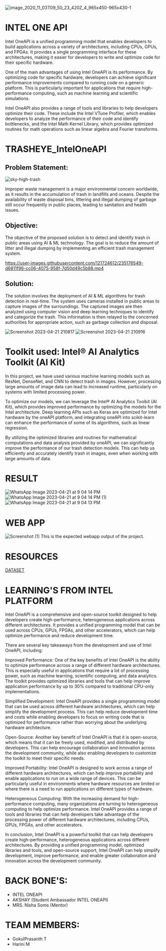 ![image_2020_11_03T09_50_23_420Z_4_965x450-965x430-1](https://user-images.githubusercontent.com/121724612/235177155-ae7f12df-22f5-4286-ad4c-ec5f971a7454.png)

# INTEL ONE API
Intel OneAPI is a unified programming model that enables developers to build applications across a variety of architectures, including CPUs, GPUs, and FPGAs. It provides a single programming interface for these architectures, making it easier for developers to write and optimize code for their specific hardware.

One of the main advantages of using Intel OneAPI is its performance. By optimizing code for specific hardware, developers can achieve significant performance improvements compared to running code on a generic platform. This is particularly important for applications that require high-performance computing, such as machine learning and scientific simulations.

Intel OneAPI also provides a range of tools and libraries to help developers optimize their code. These include the Intel VTune Profiler, which enables developers to analyze the performance of their code and identify bottlenecks, and the Intel Math Kernel Library, which provides optimized routines for math operations such as linear algebra and Fourier transforms.
# TRASHEYE_IntelOneAPI
## Problem Statement: 

![sky-high-trash](https://user-images.githubusercontent.com/121724612/235177381-04f114f1-069d-431d-ae5e-d6113491db96.png)

Improper waste management is a major environmental concern worldwide, as it results in the accumulation of trash in landfills and oceans. Despite the availability of waste disposal bins, littering and illegal dumping of garbage still occur frequently in public places, leading to sanitation and health issues.

## Objective: 
The objective of the proposed solution is to detect and identify trash in public areas using AI & ML technology. The goal is to reduce the amount of litter and illegal dumping by implementing an efficient trash management system.

https://user-images.githubusercontent.com/121724612/235176549-d6811f96-cc06-4075-958f-7d50d49c5b88.mp4

## Solution: 
The solution involves the deployment of AI & ML algorithms for trash detection in real-time. The system uses cameras installed in public areas to capture images of the surroundings. The captured images are then analyzed using computer vision and deep learning techniques to identify and categorize the trash. This information is then relayed to the concerned authorities for appropriate action, such as garbage collection and disposal.

![Screenshot 2023-04-21 210817](https://user-images.githubusercontent.com/121724612/235077931-9675432b-f879-4402-bd07-a2f524078b25.png)
![Screenshot 2023-04-21 210916](https://user-images.githubusercontent.com/121724612/235077979-6876b766-31a4-4c0c-a2e3-47890a17ac4e.png)

# Toolkit used: Intel® AI Analytics Toolkit (AI Kit)

In this project, we have used various machine learning models such as ResNet, DenseNet, and CNN to detect trash in images. However, processing large amounts of image data can lead to increased runtime, particularly on systems with limited processing power.

To optimize our models, we can leverage the Intel® AI Analytics Toolkit (AI Kit), which provides improved performance by optimizing the models for the Intel architecture. Deep learning APIs such as Keras are optimized for Intel hardware by the oneAPI platform, and integrating oneAPI into scikit-learn can enhance the performance of some of its algorithms, such as linear regression.

By utilizing the optimized libraries and routines for mathematical computations and data analysis provided by oneAPI, we can significantly improve the performance of our trash detection models. This can help us efficiently and accurately identify trash in images, even when working with large amounts of data.

# RESULT
![WhatsApp Image 2023-04-21 at 9 04 14 PM](https://user-images.githubusercontent.com/121724612/235195283-3a903881-08ed-4cc8-8173-def719824286.jpeg)![WhatsApp Image 2023-04-21 at 9 04 14 PM (1)](https://user-images.githubusercontent.com/121724612/235195328-e111b933-b186-4e3d-ba9a-79961d4ceda8.jpeg)![WhatsApp Image 2023-04-21 at 9 04 13 PM](https://user-images.githubusercontent.com/121724612/235195360-b7b8bf9c-4b42-44e8-a364-27025c2efe88.jpeg)


# WEB APP
![Screenshot (1)](https://user-images.githubusercontent.com/121724612/235199713-1fe605e1-8af1-4b37-9bf0-531f7a90f8ef.png)
This is the expected webapp output of the project.

# RESOURCES

<a href='https://universe.roboflow.com/divya-lzcld/taco-mqclx/browse?queryText=&pageSize=50&startingIndex=0&browseQuery=true'>DATASET</a>

# LEARNING'S FROM INTEL PLATFORM

Intel OneAPI is a comprehensive and open-source toolkit designed to help developers create high-performance, heterogeneous applications across different architectures. It provides a unified programming model that can be used across CPUs, GPUs, FPGAs, and other accelerators, which can help optimize performance and reduce development time.

There are several key takeaways from the development and use of Intel OneAPI, including:

Improved Performance: One of the key benefits of Intel OneAPI is the ability to optimize performance across a range of different hardware architectures. This is especially useful in applications that require a lot of processing power, such as machine learning, scientific computing, and data analytics. The toolkit provides optimized libraries and tools that can help improve application performance by up to 30% compared to traditional CPU-only implementations.

Simplified Development: Intel OneAPI provides a single programming model that can be used across different hardware architectures, which can help simplify the development process. This can help reduce development time and costs while enabling developers to focus on writing code that is optimized for performance rather than worrying about the underlying hardware architecture.

Open-Source: Another key benefit of Intel OneAPI is that it is open-source, which means that it can be freely used, modified, and distributed by developers. This can help encourage collaboration and innovation across the development community, while also enabling developers to customize the toolkit to meet their specific needs.

Improved Portability: Intel OneAPI is designed to work across a range of different hardware architectures, which can help improve portability and enable applications to run on a wide range of devices. This can be particularly useful in environments where hardware resources are limited or where there is a need to run applications on different types of hardware.

Heterogeneous Computing: With the increasing demand for high-performance computing, many organizations are turning to heterogeneous computing to help optimize performance. Intel OneAPI provides a range of tools and libraries that can help developers take advantage of the processing power of different hardware architectures, including CPUs, GPUs, FPGAs, and other accelerators.

In conclusion, Intel OneAPI is a powerful toolkit that can help developers create high-performance, heterogeneous applications across different architectures. By providing a unified programming model, optimized libraries and tools, and open-source support, Intel OneAPI can help simplify development, improve performance, and enable greater collaboration and innovation across the development community.

# BACK BONE'S:
  * INTEL ONEAPI
  * AKSHAY (Student Ambassador INTEL ONEAPI)
  * MRS. Nisha Soms (Mentor)
  
# TEAM MEMBERS:
  * GokulPrasanth T
  * Harini M
